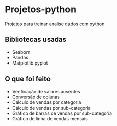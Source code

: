 # Projetos-python
Projetos para treinar analise dados com python

## Bibliotecas usadas
- Seaborn
- Pandas
- Matplotlib.pyplot

## O que foi feito
- Verificação de valores ausentes
- Conversão de colunas
- Cálculo de vendas por categoria
- Cálculo de vendas por sub-categoria
- Gráfico de barras de vendas por sub-categoria
- Gráfico de linha de vendas mensais

